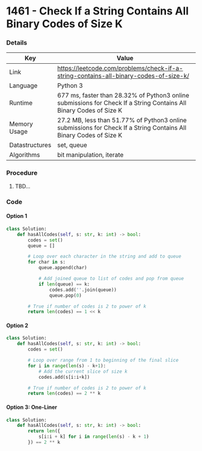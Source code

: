 # 1461 - Check If a String Contains All Binary Codes of Size K

### Details

| Key | Value |
| --- | ----- |
| Link | https://leetcode.com/problems/check-if-a-string-contains-all-binary-codes-of-size-k/
| Language | Python 3
| Runtime | 677 ms, faster than 28.32% of Python3 online submissions for Check If a String Contains All Binary Codes of Size K
| Memory Usage | 27.2 MB, less than 51.77% of Python3 online submissions for Check If a String Contains All Binary Codes of Size K
| Datastructures | set, queue
| Algorithms | bit manipulation, iterate

### Procedure

1. TBD...

### Code

#### Option 1

```python
class Solution:
    def hasAllCodes(self, s: str, k: int) -> bool:
        codes = set()
        queue = []

        # Loop over each character in the string and add to queue
        for char in s:
            queue.append(char)

            # Add joined queue to list of codes and pop from queue
            if len(queue) == k:
                codes.add(''.join(queue))
                queue.pop(0)

        # True if number of codes is 2 to power of k
        return len(codes) == 1 << k
```

#### Option 2

```python
class Solution:
    def hasAllCodes(self, s: str, k: int) -> bool:
        codes = set()

        # Loop over range from 1 to beginning of the final slice
        for i in range(len(s) - k+1):
            # Add the current slice of size k
            codes.add(s[i:i+k])

        # True if number of codes is 2 to power of k
        return len(codes) == 2 ** k
```

#### Option 3: One-Liner

```python
class Solution:
    def hasAllCodes(self, s: str, k: int) -> bool:
        return len({
            s[i:i + k] for i in range(len(s) - k + 1)
        }) == 2 ** k
```
